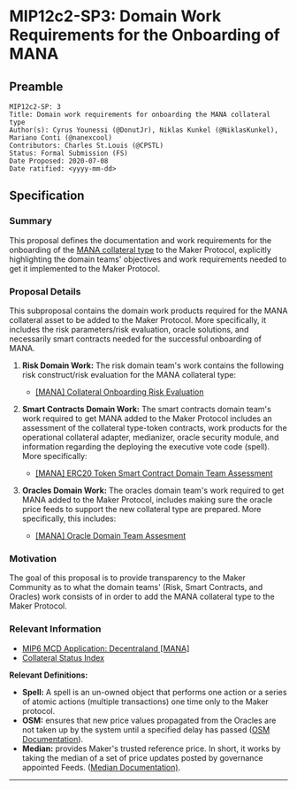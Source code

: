 # MIP12c2-SP3: Domain Work Requirements for the Onboarding of MANA

## Preamble

```
MIP12c2-SP: 3
Title: Domain work requirements for onboarding the MANA collateral type
Author(s): Cyrus Younessi (@DonutJr), Niklas Kunkel (@NiklasKunkel), Mariano Conti (@nanexcool)
Contributors: Charles St.Louis (@CPSTL)
Status: Formal Submission (FS)
Date Proposed: 2020-07-08
Date ratified: <yyyy-mm-dd>
```

## Specification

### Summary

This proposal defines the documentation and work requirements for the onboarding of the [MANA collateral type](https://etherscan.io/address/0x0f5d2fb29fb7d3cfee444a200298f468908cc942) to the Maker Protocol, explicitly highlighting the domain teams' objectives and work requirements needed to get it implemented to the Maker Protocol.

### Proposal Details

This subproposal contains the domain work products required for the MANA collateral asset to be added to the Maker Protocol. More specifically, it includes the risk parameters/risk evaluation, oracle solutions, and necessarily smart contracts needed for the successful onboarding of MANA.

1. **Risk Domain Work:** The risk domain team's work contains the following risk construct/risk evaluation for the MANA collateral type:
    - [[MANA] Collateral Onboarding Risk Evaluation](https://forum.makerdao.com/t/mana-mip12c2-sp2-collateral-onboarding-risk-evaluation/3128)

2. **Smart Contracts Domain Work:** The smart contracts domain team's work required to get MANA added to the Maker Protocol includes an assessment of the collateral type-token contracts, work products for the operational collateral adapter, medianizer, oracle security module, and information regarding the deploying the executive vote code (spell). More specifically:

    - [[MANA] ERC20 Token Smart Contract Domain Team Assessment](https://forum.makerdao.com/t/mana-erc20-token-smart-contract-domain-team-assessment/3095)

3. **Oracles Domain Work:** The oracles domain team's work required to get MANA added to the Maker Protocol, includes making sure the oracle price feeds to support the new collateral type are prepared. More specifically, this includes:

    - [[MANA] Oracle Domain Team Assesment](https://forum.makerdao.com/t/mip10c3-sp3-proposal-manausd-oracle-collateral-onboarding/3133)

### Motivation

The goal of this proposal is to provide transparency to the Maker Community as to what the domain teams' (Risk, Smart Contracts, and Oracles) work consists of in order to add the MANA collateral type to the Maker Protocol.

### Relevant Information

- [MIP6 MCD Application: Decentraland [MANA]](https://forum.makerdao.com/t/mana-mcd-application-by-decentraland/2320)
- [Collateral Status Index](https://forum.makerdao.com/t/collateral-status-index/2231)

**Relevant Definitions:**

- **Spell:** A spell is an un-owned object that performs one action or a series of atomic actions (multiple transactions) one time only to the Maker protocol.
- **OSM:** ensures that new price values propagated from the Oracles are not taken up by the system until a specified delay has passed ([OSM Documentation](https://docs.makerdao.com/smart-contract-modules/oracle-module/oracle-security-module-osm-detailed-documentation)).
- **Median:** provides Maker's trusted reference price. In short, it works by taking the median of a set of price updates posted by governance appointed Feeds. ([Median Documentation)](https://docs.makerdao.com/smart-contract-modules/oracle-module/median-detailed-documentation).


---

